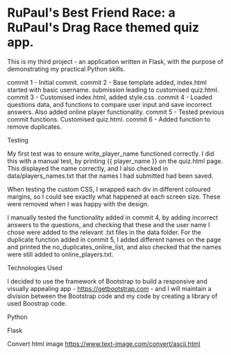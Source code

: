 # RuPaul's Best Friend Race: a RuPaul's Drag Race themed quiz app.

This is my third project - an application written in Flask, with the purpose of 
demonstrating my practical Python skills.

commit 1 - Initial commit.
commit 2 - Base template added, index.html started with basic username.
            submission leading to customised quiz.html.
commit 3 - Customised index.html, added style.css.
commit 4 - Loaded questions data, and functions to compare user input and save incorrect answers.
            Also added online player functionality.
commit 5 - Tested previous commit functions. Customised quiz.html.
commit 6 - Added function to remove duplicates. 


Testing

My first test was to ensure write_player_name functioned correctly. I did this 
with a manual test, by printing {{ player_name }} on the quiz.html page. This
displayed the name correctly, and I also checked in data/players_names.txt that
the names I had submitted had been saved.

When testing the custom CSS, I wrapped each div in different coloured margins,
so I could see exactly what happened at each screen size. These were removed
when I was happy with the design.

I manually tested the functionality added in commit 4, by adding incorrect
answers to the questions, and checking that these and the user name I chose
were added to the relevant .txt files in the data folder. For the  
duplicate function added in commit 5, I added different names on the page
and printed the no_duplicates_online_list, and also checked that the names
were still added to online_players.txt.


Technologies Used

I decided to use the framework of Bootstrap to build a responsive and visually
appealing app - https://getbootstrap.com - and I will maintain a division
between the Bootstrap code and my code by creating a library of used Boostrap
code.

Python

Flask

Convert html image https://www.text-image.com/convert/ascii.html